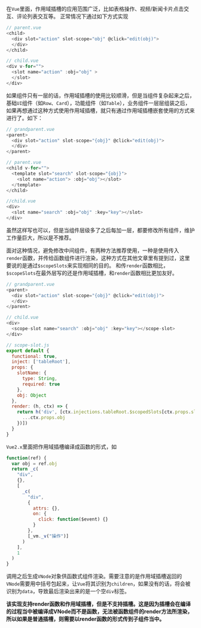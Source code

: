 在`Vue`里面，作用域插槽的应用范围广泛，比如表格操作、视频/新闻卡片点击交互、评论列表交互等。
正常情况下通过如下方式实现
``` javascript
// parent.vue
<child>
  <div slot="action" slot-scope="obj" @click="edit(obj)">
  </div>
</child>

// child.vue
<div v-for="">
  <slot name="action" :obj="obj" >
  </slot>
</div>
```
如果组件只有一层的话，作用域插槽的使用比较顺滑，但是当组件复杂起来之后，基础`UI`组件（如`Row`、`Card`），功能组件（如`Table`），业务组件一层层组装之后，如果再想通过这种方式使用作用域插槽，就只有通过作用域插槽嵌套使用的方式来进行了。如下：
``` javascript
// grandparent.vue
<parent>
  <div slot="action" slot-scope="{obj}" @click="edit(obj)">
  </div>
</parent>

// parent.vue
<child v-for="">
  <template slot="search" slot-scope="{obj}">
    <slot name="action"> :obj="obj"></slot>
  </template>
</child>

//child.vue
<div>
  <slot name="search" :obj="obj" :key="key"></slot>
</div>
```
虽然这样写也可以，但是当组件层级多了之后每加一层，都要修改所有组件，维护工作量巨大，所以是不推荐。

面对这种情况，避免修改中间组件，有两种方法推荐使用，一种是使用传入`render`函数，并传给函数组件进行渲染，这种方式在其他文章里有提到过，这里要说的是通过`$scopeSlots`来实现相同的目的。
和传`render`函数相比，`$scopeSlots`在最外层写的还是作用域插槽，和`render`函数相比更加友好。

``` javascript
// grandparent.vue
<parent>
  <div slot="action" slot-scope="{obj}" @click="edit(obj)">
  </div>
</parent>

// child.vue
<div>
  <scope-slot name="search" :obj="obj" :key="key"></scope-slot>
</div>

// scope-slot.js
export default {
  functional: true,
  inject: ['tableRoot'],
  props: {
    slotName: {
      type: String,
      required: true
    },
    obj: Object
  },
  render: (h, ctx) => {
    return h('div', [ctx.injections.tableRoot.$scopedSlots[ctx.props.slotName]({
      ...ctx.props.obj
    })])
  }
}
```
`Vue2.x`里面把作用域插槽编译成函数的形式，如
``` javascript
function(ref) {
  var obj = ref.obj
  return _c(
    "div",
    {},
    [
      _c(
        "div",
        {
          attrs: {},
          on: {
            click: function($event) {}
          }
        },
        [_vm._v("操作")]
      )
    ],
    1
  )
}
```
调用之后生成`VNode`对象供函数式组件渲染。需要注意的是作用域插槽返回的`VNode`需要用中括号包起来，让`Vue`将其识别为`children`，如果没有的话，将会被识别为`data`，导致最后渲染出来的是一个空`div`标签。

**该实现支持render函数和作用域插槽，但是不支持插槽。这是因为插槽会在编译的过程当中被编译成VNode而不是函数，无法被函数组件的render方法所渲染，所以如果是普通插槽，则需要以render函数的形式传到子组件当中。**
